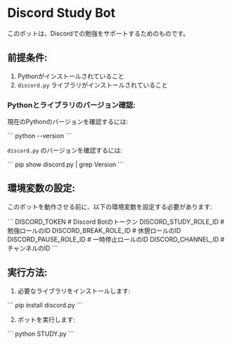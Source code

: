 # Discord Study Bot

このボットは、Discordでの勉強をサポートするためのものです。

## 前提条件:

1. Pythonがインストールされていること
2. `discord.py` ライブラリがインストールされていること

### Pythonとライブラリのバージョン確認:

現在のPythonのバージョンを確認するには:

\```
python --version
\```

`discord.py` のバージョンを確認するには:

\```
pip show discord.py | grep Version
\```

## 環境変数の設定:

このボットを動作させる前に、以下の環境変数を設定する必要があります:

\```
DISCORD_TOKEN          # Discord Botのトークン
DISCORD_STUDY_ROLE_ID  # 勉強ロールのID
DISCORD_BREAK_ROLE_ID  # 休憩ロールのID
DISCORD_PAUSE_ROLE_ID  # 一時停止ロールのID
DISCORD_CHANNEL_ID     # チャンネルのID
\```

## 実行方法:

1. 必要なライブラリをインストールします:

\```
pip install discord.py
\```

2. ボットを実行します:

\```
python STUDY.py
\```
